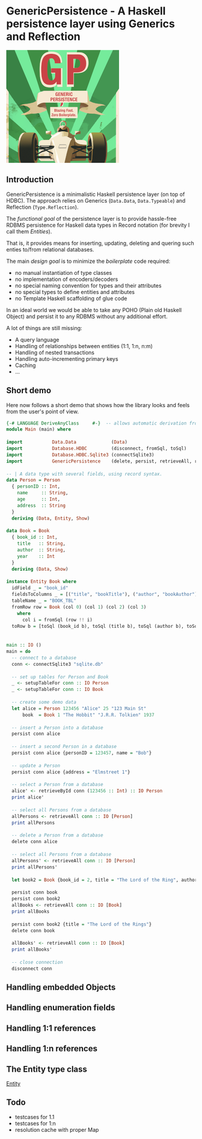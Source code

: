 # GenericPersistence - A Haskell persistence layer using Generics and Reflection

![GP Logo](gp-logo-300.png)

## Introduction

GenericPersistence is a minimalistic Haskell persistence layer (on top of HDBC). 
The approach relies on Generics (`Data.Data`, `Data.Typeable`) and Reflection (`Type.Reflection`).

The *functional goal* of the persistence layer is to provide hassle-free RDBMS persistence for Haskell data types in 
Record notation (for brevity I call them *Entities*).

That is, it provides means for inserting, updating, deleting and quering such enties to/from relational databases.

The main *design goal* is to minimize the *boilerplate* code required:

- no manual instantiation of type classes
- no implementation of encoders/decoders
- no special naming convention for types and their attributes 
- no special types to define entities and attributes
- no Template Haskell scaffolding of glue code

In an ideal world we would be able to take any POHO (Plain old Haskell Object) 
and persist it to any RDBMS without any additional effort.

A lot of things are still missing:

- A query language
- Handling of relationships between entities (1:1, 1:n, n:m)
- Handling of nested transactions
- Handling auto-incrementing primary keys
- Caching
- ...


## Short demo

Here now follows a short demo that shows how the library looks and feels from the user's point of view.

```haskell
{-# LANGUAGE DeriveAnyClass     #-}  -- allows automatic derivation from Entity type class
module Main (main) where

import           Data.Data             (Data)
import           Database.HDBC         (disconnect, fromSql, toSql)
import           Database.HDBC.Sqlite3 (connectSqlite3)
import           GenericPersistence    (delete, persist, retrieveAll, retrieveById, Entity(..), setupTableFor) 

-- | A data type with several fields, using record syntax.
data Person = Person
  { personID :: Int,
    name     :: String,
    age      :: Int,
    address  :: String
  }
  deriving (Data, Entity, Show)

data Book = Book
  { book_id :: Int,
    title   :: String,
    author  :: String,
    year    :: Int
  }
  deriving (Data, Show)

instance Entity Book where
  idField _ = "book_id"
  fieldsToColumns _ = [("title", "bookTitle"), ("author", "bookAuthor"), ("year", "bookYear"), ("book_id", "bookId")]
  tableName _ = "BOOK_TBL"
  fromRow row = Book (col 0) (col 1) (col 2) (col 3)
    where
      col i = fromSql (row !! i)
  toRow b = [toSql (book_id b), toSql (title b), toSql (author b), toSql (year b)]


main :: IO ()
main = do
  -- connect to a database
  conn <- connectSqlite3 "sqlite.db"

  -- set up tables for Person and Book
  _ <- setupTableFor conn :: IO Person
  _ <- setupTableFor conn :: IO Book

  -- create some demo data
  let alice = Person 123456 "Alice" 25 "123 Main St"
      book  = Book 1 "The Hobbit" "J.R.R. Tolkien" 1937

  -- insert a Person into a database
  persist conn alice

  -- insert a second Person in a database
  persist conn alice {personID = 123457, name = "Bob"}

  -- update a Person
  persist conn alice {address = "Elmstreet 1"}

  -- select a Person from a database
  alice' <- retrieveById conn (123456 :: Int) :: IO Person
  print alice'

  -- select all Persons from a database
  allPersons <- retrieveAll conn :: IO [Person]
  print allPersons

  -- delete a Person from a database
  delete conn alice

  -- select all Persons from a database
  allPersons' <- retrieveAll conn :: IO [Person]
  print allPersons'

  let book2 = Book {book_id = 2, title = "The Lord of the Ring", author = "J.R.R. Tolkien", year = 1954}

  persist conn book
  persist conn book2
  allBooks <- retrieveAll conn :: IO [Book]
  print allBooks

  persist conn book2 {title = "The Lord of the Rings"}
  delete conn book

  allBooks' <- retrieveAll conn :: IO [Book]
  print allBooks'

  -- close connection
  disconnect conn
```

## Handling embedded Objects

## Handling enumeration fields

## Handling 1:1 references

## Handling 1:n references

## The Entity type class

[Entity](src/Database/GP/Entity.hs)

## Todo

- testcases for 1.1
- testcases for 1:n
- resolution cache with proper Map

